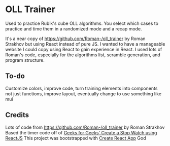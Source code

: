 # OLL Trainer

Used to practice Rubik's cube OLL algorithms. You select which cases to practice and time them in a randomized mode and a recap mode.

It's a near copy of https://github.com/Roman-/oll_trainer by Roman Strakhov but using React instead of pure JS. I wanted to have a manageable website I could copy using React to gain experience in React. I used lots of Roman's code, especially for the algorithms list, scramble generation, and program structure.

## To-do

Customize colors, improve code, turn training elements into components not just functions, improve layout, eventually change to use something like mui

## Credits

Lots of code from https://github.com/Roman-/oll_trainer by Roman Strakhov
  Based the timer code off of [Geeks for Geeks' Create a Stop Watch using ReactJS](https://www.geeksforgeeks.org/create-a-stop-watch-using-reactjs/)
  This project was bootstrapped with [Create React App](https://github.com/facebook/create-react-app)
  God